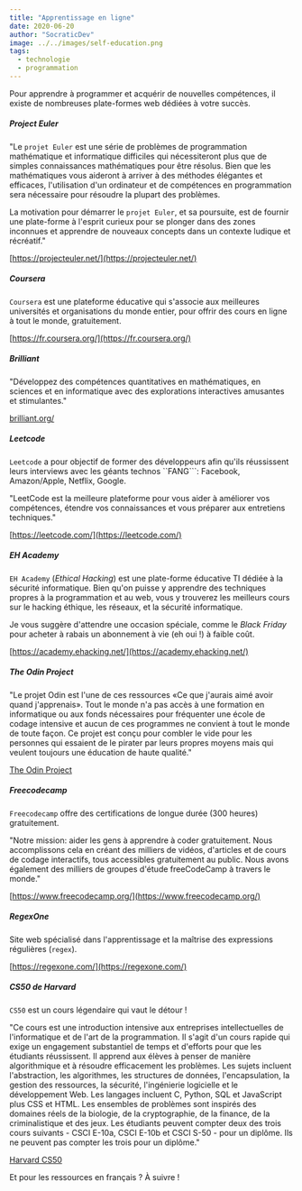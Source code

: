 ```yaml
---
title: "Apprentissage en ligne"
date: 2020-06-20
author: "SocraticDev"
image: ../../images/self-education.png
tags:
  - technologie
  - programmation
---
```


Pour apprendre à programmer et acquérir de nouvelles compétences, il existe de nombreuses plate-formes web dédiées à votre succès.

##### Project Euler

"Le ``projet Euler`` est une série de problèmes de programmation mathématique et informatique difficiles qui nécessiteront plus que de simples connaissances mathématiques pour être résolus. Bien que les mathématiques vous aideront à arriver à des méthodes élégantes et efficaces, l'utilisation d'un ordinateur et de compétences en programmation sera nécessaire pour résoudre la plupart des problèmes.

La motivation pour démarrer le ``projet Euler``, et sa poursuite, est de fournir une plate-forme à l'esprit curieux pour se plonger dans des zones inconnues et apprendre de nouveaux concepts dans un contexte ludique et récréatif."

[https://projecteuler.net/](https://projecteuler.net/)

##### Coursera

``Coursera`` est une plateforme éducative qui s'associe aux meilleures universités et organisations du monde entier, pour offrir des cours en ligne à tout le monde, gratuitement.

[https://fr.coursera.org/](https://fr.coursera.org/)

##### Brilliant

"Développez des compétences quantitatives en mathématiques, en sciences et en informatique avec des explorations interactives amusantes et stimulantes."

[brilliant.org/](brilliant.org/)

##### Leetcode

``Leetcode`` a pour objectif de former des développeurs afin qu'ils réussissent leurs interviews avec les géants technos ``FANG```: Facebook, Amazon/Apple, Netflix, Google.

"LeetCode est la meilleure plateforme pour vous aider à améliorer vos compétences, étendre vos connaissances et vous préparer aux entretiens techniques."

[https://leetcode.com/](https://leetcode.com/)

##### EH Academy

``EH Academy`` (_Ethical Hacking_) est une plate-forme éducative TI dédiée à la sécurité informatique. Bien qu'on puisse y apprendre des techniques propres à la programmation et au web, vous y trouverez les meilleurs cours sur le hacking éthique, les réseaux, et la sécurité informatique.

Je vous suggère d'attendre une occasion spéciale, comme le _Black Friday_ pour acheter à rabais un abonnement à vie (eh oui !) à faible coût.

[https://academy.ehacking.net/](https://academy.ehacking.net/)

##### The Odin Project

"Le projet Odin est l'une de ces ressources «Ce que j'aurais aimé avoir quand j'apprenais». Tout le monde n'a pas accès à une formation en informatique ou aux fonds nécessaires pour fréquenter une école de codage intensive et aucun de ces programmes ne convient à tout le monde de toute façon. Ce projet est conçu pour combler le vide pour les personnes qui essaient de le pirater par leurs propres moyens mais qui veulent toujours une éducation de haute qualité."

[The Odin Project](https://www.theodinproject.com/)

##### Freecodecamp

``Freecodecamp`` offre des certifications de longue durée (300 heures) gratuitement.

"Notre mission: aider les gens à apprendre à coder gratuitement. Nous accomplissons cela en créant des milliers de vidéos, d'articles et de cours de codage interactifs, tous accessibles gratuitement au public. Nous avons également des milliers de groupes d'étude freeCodeCamp à travers le monde."

[https://www.freecodecamp.org/](https://www.freecodecamp.org/)

##### RegexOne

Site web spécialisé dans l'apprentissage et la maîtrise des expressions régulières (``regex``).

[https://regexone.com/](https://regexone.com/)

##### CS50 de Harvard

``CS50`` est un cours légendaire qui vaut le détour !

"Ce cours est une introduction intensive aux entreprises intellectuelles de l'informatique et de l'art de la programmation. Il s'agit d'un cours rapide qui exige un engagement substantiel de temps et d'efforts pour que les étudiants réussissent. Il apprend aux élèves à penser de manière algorithmique et à résoudre efficacement les problèmes. Les sujets incluent l'abstraction, les algorithmes, les structures de données, l'encapsulation, la gestion des ressources, la sécurité, l'ingénierie logicielle et le développement Web. Les langages incluent C, Python, SQL et JavaScript plus CSS et HTML. Les ensembles de problèmes sont inspirés des domaines réels de la biologie, de la cryptographie, de la finance, de la criminalistique et des jeux. Les étudiants peuvent compter deux des trois cours suivants - CSCI E-10a, CSCI E-10b et CSCI S-50 - pour un diplôme. Ils ne peuvent pas compter les trois pour un diplôme."

[Harvard CS50](https://cs50.harvard.edu/)

Et pour les ressources en français ?  À suivre !